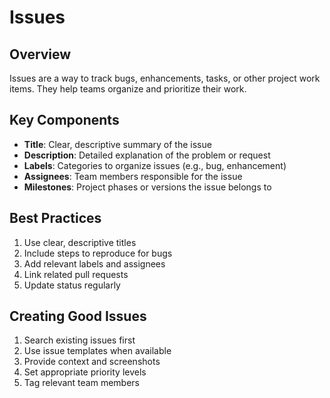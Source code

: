 
# Issues

## Overview

Issues are a way to track bugs, enhancements, tasks, or other project work items. They help teams organize and prioritize their work.

## Key Components

- **Title**: Clear, descriptive summary of the issue
- **Description**: Detailed explanation of the problem or request
- **Labels**: Categories to organize issues (e.g., bug, enhancement)
- **Assignees**: Team members responsible for the issue
- **Milestones**: Project phases or versions the issue belongs to

## Best Practices

1. Use clear, descriptive titles
2. Include steps to reproduce for bugs
3. Add relevant labels and assignees
4. Link related pull requests
5. Update status regularly

## Creating Good Issues

1. Search existing issues first
2. Use issue templates when available
3. Provide context and screenshots
4. Set appropriate priority levels
5. Tag relevant team members
